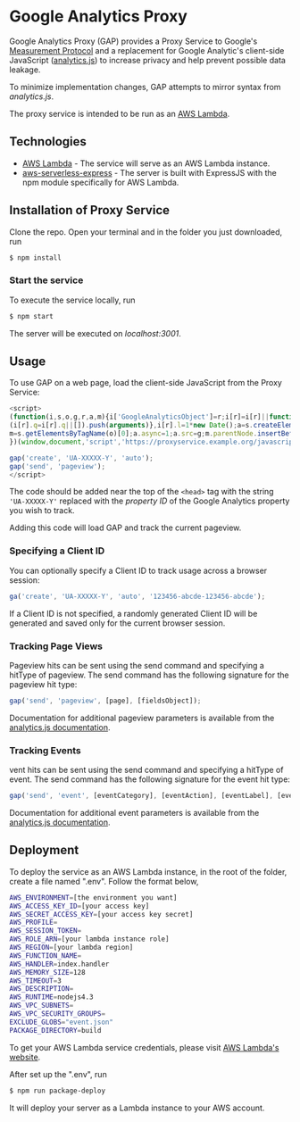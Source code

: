 # Google Analytics Proxy

Google Analytics Proxy (GAP) provides a Proxy Service to Google's [Measurement Protocol](https://developers.google.com/analytics/devguides/collection/protocol/v1/) and a replacement for Google Analytic's 
client-side JavaScript ([analytics.js](https://developers.google.com/analytics/devguides/collection/analyticsjs/))
to increase privacy and help prevent possible data leakage.

To minimize implementation changes, GAP attempts to mirror syntax from _analytics.js_.
 
The proxy service is intended to be run as an [AWS Lambda](https://aws.amazon.com/lambda/).

## Technologies

  - [AWS Lambda](https://aws.amazon.com/lambda/) - The service will serve as an AWS Lambda instance.
  - [aws-serverless-express](https://github.com/awslabs/aws-serverless-express) - The server is built with ExpressJS with the npm module specifically for AWS Lambda.


## Installation of Proxy Service

Clone the repo. Open your terminal and in the folder you just downloaded, run 
```sh
$ npm install
```

### Start the service
To execute the service locally, run 
```sh
$ npm start
```
The server will be executed on _localhost:3001_.

## Usage

To use GAP on a web page, load the client-side JavaScript from the Proxy Service:
 

```javascript
<script>
(function(i,s,o,g,r,a,m){i['GoogleAnalyticsObject']=r;i[r]=i[r]||function(){
(i[r].q=i[r].q||[]).push(arguments)},i[r].l=1*new Date();a=s.createElement(o),
m=s.getElementsByTagName(o)[0];a.async=1;a.src=g;m.parentNode.insertBefore(a,m)
})(window,document,'script','https://proxyservice.example.org/javascript/gaproxy.js','gap');

gap('create', 'UA-XXXXX-Y', 'auto');
gap('send', 'pageview');
</script>
```

The code should be added near the top of the `<head>` tag with the string `'UA-XXXXX-Y'` 
replaced with the _property ID_  of the Google Analytics property you wish to track.

Adding this code will load GAP and track the current pageview.

### Specifying a Client ID

You can optionally specify a Client ID to track usage across a browser session:

```javascript
ga('create', 'UA-XXXXX-Y', 'auto', '123456-abcde-123456-abcde');
```

If a Client ID is not specified, a randomly generated Client ID will be generated and saved
only for the current browser session.

### Tracking Page Views

Pageview hits can be sent using the send command and specifying a hitType of pageview. The send command has the following signature for the pageview hit type:

```javascript
gap('send', 'pageview', [page], [fieldsObject]);
```

Documentation for additional pageview parameters is available from the
[analytics.js documentation](https://developers.google.com/analytics/devguides/collection/analyticsjs/pages). 

### Tracking Events

vent hits can be sent using the send command and specifying a hitType of event. The send command has the following signature for the event hit type:

```javascript
gap('send', 'event', [eventCategory], [eventAction], [eventLabel], [eventValue], [fieldsObject]);
```
Documentation for additional event parameters is available from the
[analytics.js documentation](https://developers.google.com/analytics/devguides/collection/analyticsjs/events). 


## Deployment

To deploy the service as an AWS Lambda instance, in the root of the folder, create a file named ".env". Follow the format below,

```sh
AWS_ENVIRONMENT=[the environment you want]
AWS_ACCESS_KEY_ID=[your access key]
AWS_SECRET_ACCESS_KEY=[your access key secret]
AWS_PROFILE=
AWS_SESSION_TOKEN=
AWS_ROLE_ARN=[your lambda instance role]
AWS_REGION=[your lambda region]
AWS_FUNCTION_NAME=
AWS_HANDLER=index.handler
AWS_MEMORY_SIZE=128
AWS_TIMEOUT=3
AWS_DESCRIPTION=
AWS_RUNTIME=nodejs4.3
AWS_VPC_SUBNETS=
AWS_VPC_SECURITY_GROUPS=
EXCLUDE_GLOBS="event.json"
PACKAGE_DIRECTORY=build
```

To get your AWS Lambda service credentials, please visit [AWS Lambda's website](https://aws.amazon.com/lambda/).

After set up the ".env", run
```sh
$ npm run package-deploy
```

It will deploy your server as a Lambda instance to your AWS account.